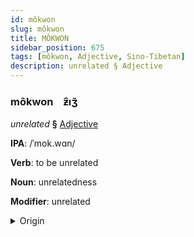 ```yaml
---
id: môkwon
slug: môkwon
title: MÔKWON
sidebar_position: 675
tags: [môkwon, Adjective, Sino-Tibetan]
description: unrelated § Adjective
---
```


### môkwon&emsp;<span kind="abugida">ƶ̑ıʒ̃</span>

*unrelated* **§** [Adjective](../../tags/Adjective)

**IPA**: /ˈmok.wɑn/

**Verb**: to be unrelated

**Noun**: unrelatedness

**Modifier**: unrelated

<details>
    <summary>Origin</summary>
    Hakka 無關 mò-kôan /mou̯²¹ kʷaːn⁵⁵/<br/>
    <em>Sino-Tibetan Language Family</em>
</details>